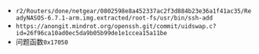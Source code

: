 * `r2/Routers/done/netgear/0802598e8a452337ac2f3d884b23e36a1f41ac35/ReadyNASOS-6.7.1-arm.img.extracted/root-fs/usr/bin/ssh-add` 
* `https://anongit.mindrot.org/openssh.git/commit/uidswap.c?id=26f96ca10ad0ec5da9b05b99de1e1ccea15a11be`
* 问题函数`0x17050`
